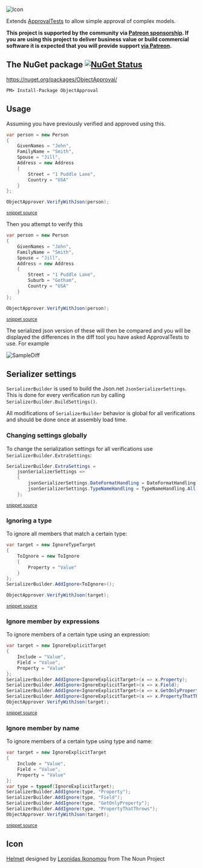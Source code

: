 
![Icon](https://raw.github.com/SimonCropp/ObjectApproval/master/icon.png)

Extends [ApprovalTests](https://github.com/approvals/ApprovalTests.Net) to allow simple approval of complex models.

**This project is supported by the community via [Patreon sponsorship](https://www.patreon.com/join/simoncropp). If you are using this project to deliver business value or build commercial software it is expected that you will provide support [via Patreon](https://www.patreon.com/join/simoncropp).**


## The NuGet package [![NuGet Status](http://img.shields.io/nuget/v/ObjectApproval.svg?style=flat)](https://www.nuget.org/packages/ObjectApproval/)

https://nuget.org/packages/ObjectApproval/

    PM> Install-Package ObjectApproval


## Usage

Assuming you have previously verified and approved using this. 

<!-- snippet: before -->
```cs
var person = new Person
{
    GivenNames = "John",
    FamilyName = "Smith",
    Spouse = "Jill",
    Address = new Address
    {
        Street = "1 Puddle Lane",
        Country = "USA"
    }
};

ObjectApprover.VerifyWithJson(person);
```
<sup>[snippet source](/src/Tests/Samples.cs#L8-L24)</sup>
<!-- endsnippet -->

Then you attempt to verify this 

<!-- snippet: after -->
```cs
var person = new Person
{
    GivenNames = "John",
    FamilyName = "Smith",
    Spouse = "Jill",
    Address = new Address
    {
        Street = "1 Puddle Lane",
        Suburb = "Gotham",
        Country = "USA"
    }
};

ObjectApprover.VerifyWithJson(person);
```
<sup>[snippet source](/src/Tests/Samples.cs#L43-L60)</sup>
<!-- endsnippet -->

The serialized json version of these will then be compared and you will be displayed the differences in the diff tool you have asked ApprovalTests to use. For example

![SampleDiff](https://raw.github.com/SimonCropp/ObjectApproval/master/src/SampleDiff.png)


## Serializer settings

`SerializerBuilder` is used to build the Json.net `JsonSerializerSettings`. This is done for every verification run by calling `SerializerBuilder.BuildSettings()`.

All modifications of `SerializerBuilder` behavior is global for all verifications and should be done once at assembly load time.

### Changing settings globally

To change the serialization settings for all verifications use `SerializerBuilder.ExtraSettings`:

<!-- snippet: ExtraSettings -->
```cs
SerializerBuilder.ExtraSettings =
    jsonSerializerSettings =>
    {
        jsonSerializerSettings.DateFormatHandling = DateFormatHandling.MicrosoftDateFormat;
        jsonSerializerSettings.TypeNameHandling = TypeNameHandling.All;
    };
```
<sup>[snippet source](/src/Tests/Samples.cs#L29-L38)</sup>
<!-- endsnippet -->


### Ignoring a type

To ignore all members that match a certain type:

<!-- snippet: AddIgnore -->
```cs
var target = new IgnoreTypeTarget
{
    ToIgnore = new ToIgnore
    {
        Property = "Value"
    }
};
SerializerBuilder.AddIgnore<ToIgnore>();

ObjectApprover.VerifyWithJson(target);
```
<sup>[snippet source](/src/Tests/ObjectApproverTests.cs#L31-L44)</sup>
<!-- endsnippet -->


### Ignore member by expressions

To ignore members of a certain type using an expression:

<!-- snippet: IgnoreMemberByExpression -->
```cs
var target = new IgnoreExplicitTarget
{
    Include = "Value",
    Field = "Value",
    Property = "Value"
};
SerializerBuilder.AddIgnore<IgnoreExplicitTarget>(x => x.Property);
SerializerBuilder.AddIgnore<IgnoreExplicitTarget>(x => x.Field);
SerializerBuilder.AddIgnore<IgnoreExplicitTarget>(x => x.GetOnlyProperty);
SerializerBuilder.AddIgnore<IgnoreExplicitTarget>(x => x.PropertyThatThrows);
ObjectApprover.VerifyWithJson(target);
```
<sup>[snippet source](/src/Tests/ObjectApproverTests.cs#L60-L72)</sup>
<!-- endsnippet -->


### Ignore member by name

To ignore members of a certain type using type and name:

<!-- snippet: IgnoreMemberByName -->
```cs
var target = new IgnoreExplicitTarget
{
    Include = "Value",
    Field = "Value",
    Property = "Value"
};
var type = typeof(IgnoreExplicitTarget);
SerializerBuilder.AddIgnore(type, "Property");
SerializerBuilder.AddIgnore(type, "Field");
SerializerBuilder.AddIgnore(type, "GetOnlyProperty");
SerializerBuilder.AddIgnore(type, "PropertyThatThrows");
ObjectApprover.VerifyWithJson(target);
```
<sup>[snippet source](/src/Tests/ObjectApproverTests.cs#L78-L93)</sup>
<!-- endsnippet -->



## Icon

<a href="http://thenounproject.com/term/helmet/9554/" target="_blank">Helmet</a> designed by <a href="http://thenounproject.com/alterego" target="_blank">Leonidas Ikonomou</a> from The Noun Project
